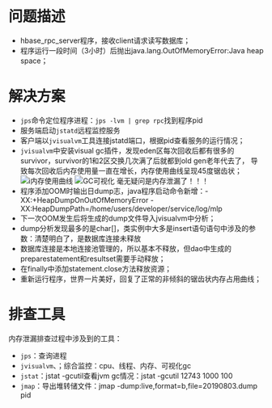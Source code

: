 # 问题描述
* hbase_rpc_server程序，接收client请求读写数据库；
* 程序运行一段时间（3小时）后抛出java.lang.OutOfMemoryError:Java heap space；

# 解决方案
* `jps`命令定位程序进程：`jps -lvm | grep rpc`找到程序pid
* 服务端启动`jstatd`远程监控服务
* 客户端以`jvisualvm`工具连接jstatd端口，根据pid查看服务的运行情况；
* `jvisualvm`中安装visual gc插件，发现eden区每次回收后都有很多的survivor，survivor的1和2区交换几次满了后就都到old gen老年代去了，
导致每次回收后内存使用量一直在增长，内存使用曲线呈现45度锯齿状；
![i内存使用曲线](https://user-images.githubusercontent.com/3156608/62417899-70777900-b68e-11e9-8eb7-37d367b316fb.png)
![GC可视化](https://user-images.githubusercontent.com/3156608/62417901-78cfb400-b68e-11e9-9ec4-3b6b141757ef.png)
毫无疑问是内存泄漏了！！！
* 程序添加OOM时输出日dump志，java程序启动命令新增：-XX:+HeapDumpOnOutOfMemoryError  -XX:HeapDumpPath=/home/users/developer/service/log/mlp
* 下一次OOM发生后将生成的dump文件导入jvisualvm中分析；
* dump分析发现最多的是char[]，类实例中大多是insert语句语句中涉及的参数：清楚明白了，是数据库连接未释放
* 数据库连接是本地连接池管理的，所以基本不释放，但dao中生成的preparestatement和resultset需要手动释放；
* 在finally中添加statement.close方法释放资源；
* 重新运行程序，世界一片美好，回复了正常的非倾斜的锯齿状内存占用曲线；

# 排查工具
内存泄漏排查过程中涉及到的工具：
* `jps`：查询进程
* `jvisualvm`、；综合监控：cpu、线程、内存、可视化gc
* `jstat`：jstat -gcutil查看jvm gc情况：jstat -gcutil 12743 1000 100
* `jmap`：导出堆转储文件：jmap -dump:live,format=b,file=20190803.dump pid

